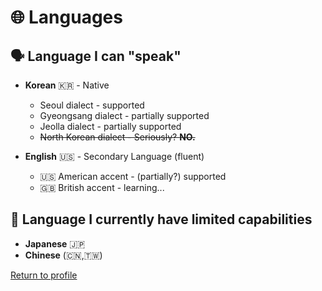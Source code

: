 # 🌐 Languages
## 🗣️ Language I can "speak"
* **Korean** 🇰🇷 - Native
  * Seoul dialect - supported
  * Gyeongsang dialect - partially supported
  * Jeolla dialect - partially supported
  * ~~North Korean dialect - Seriously? **NO.**~~
  
* **English** 🇺🇸 - Secondary Language (fluent)
  * 🇺🇸 American accent - (partially?) supported
  * 🇬🇧 British accent - learning...

## 🤦 Language I currently have limited capabilities
* **Japanese** 🇯🇵
* **Chinese** (🇨🇳,🇹🇼) 

[Return to profile](https://github.com/Alex4386)
